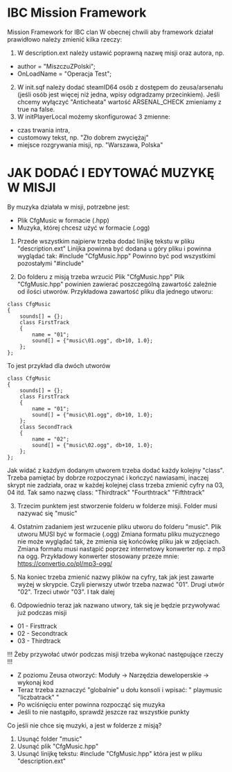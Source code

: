 # IBC Mission Framework
 Mission Framework for IBC clan
W obecnej chwili aby framework działał prawidłowo należy zmienić kilka rzeczy:
1. W description.ext należy ustawić poprawną nazwę misji oraz autora, np.
- author = "MiszczuZPolski";
- OnLoadName = "Operacja Test";
2. W init.sqf należy dodać steamID64 osób z dostępem do zeusa/arsenału (jeśli osób jest więcej niż jedna, wpisy odgradzamy przecinkiem). Jeśli chcemy wyłączyć "Anticheata" wartość ARSENAL_CHECK zmieniamy z true na false.
3. W initPlayerLocal możemy skonfigurować 3 zmienne:
- czas trwania intra,
- customowy tekst, np. "Zło dobrem zwyciężaj"
- miejsce rozgrywania misji, np. "Warszawa, Polska"

# JAK DODAĆ I EDYTOWAĆ MUZYKĘ W MISJI

By muzyka działała w misji, potrzebne jest:
- Plik CfgMusic w formacie (.hpp)
- Muzyka, której chcesz użyć w formacie (.ogg)

1. Przede wszystkim najpierw trzeba dodać linijkę tekstu w pliku "description.ext"
Linijka powinna być dodana u góry pliku i powinna wyglądać tak:
#include "CfgMusic.hpp"
Powinno być pod wszystkimi pozostałymi "#include"

2. Do folderu z misją trzeba wrzucić Plik "CfgMusic.hpp"
Plik "CfgMusic.hpp" powinien zawierać poszczególną zawartość zależnie od ilości
utworów. Przykładowa zawartość pliku dla jednego utworu:
```
class CfgMusic
{
	sounds[] = {};
	class FirstTrack
	{
		name = "01";
		sound[] = {"music\01.ogg", db+10, 1.0};
	};
};
```
To jest przykład dla dwóch utworów
```
class CfgMusic
{
	sounds[] = {};
	class FirstTrack
	{
		name = "01";
		sound[] = {"music\01.ogg", db+10, 1.0};
	};
	class SecondTrack
	{
		name = "02";
		sound[] = {"music\02.ogg", db+10, 1.0};
	};
};
```
Jak widać z każdym dodanym utworem trzeba dodać każdy kolejny "class". Trzeba pamiętać by dobrze rozpoczynać
i kończyć nawiasami, inaczej skrypt nie zadziała, oraz w każdej kolejnej class trzeba zmienić cyfry na 
03, 04 itd. Tak samo nazwę class: "Thirdtrack" "Fourthtrack" "Fifthtrack"

3. Trzecim punktem jest stworzenie folderu w folderze misji. Folder musi nazywać się "music"

4. Ostatnim zadaniem jest wrzucenie pliku utworu do folderu "music". Plik utworu MUSI być w formacie (.ogg)
Zmiana formatu pliku muzycznego nie może wyglądać tak, że zmienia się końcówkę pliku jak w zdjęciach.
Zmiana formatu musi nastąpić poprzez internetowy konwerter np. z mp3 na ogg.
Przykładowy konwerter stosowany przeze mnie: https://convertio.co/pl/mp3-ogg/

5. Na koniec trzeba zmienić nazwy plików na cyfry, tak jak jest zawarte wyżej w skrypcie. Czyli pierwszy
utwór trzeba nazwać "01". Drugi utwór "02". Trzeci utwór "03". I tak dalej

6. Odpowiednio teraz jak nazwano utwory, tak się je będzie przywoływać już podczas misji

- 01 - Firsttrack
- 02 - Secondtrack
- 03 - Thirdtrack

!!! Żeby przywołać utwór podczas misji trzeba wykonać następujące rzeczy !!!

- Z poziomu Zeusa otworzyć: Moduły -> Narzędzia deweloperskie -> wykonaj kod
- Teraz trzeba zaznaczyć "globalnie" u dołu konsoli i wpisać: " playmusic "liczbatrack" "
- Po wciśnięciu enter powinna rozpocząć się muzyka
- Jeśli to nie nastąpiło, sprawdź jeszcze raz wszystkie punkty

Co jeśli nie chce się muzyki, a jest w folderze z misją?

1. Usunąć folder "music"
2. Usunąć plik "CfgMusic.hpp"
3. Usunąć linijkę tekstu:
#include "CfgMusic.hpp" 
która jest w pliku "description.ext"


